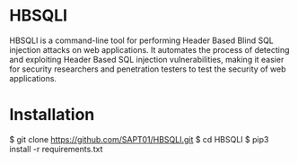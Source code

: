 # HBSQLI
HBSQLI is a command-line tool for performing Header Based Blind SQL injection attacks on web applications. It automates the process of detecting and exploiting Header Based SQL injection vulnerabilities, making it easier for security researchers and penetration testers to test the security of web applications.

# Installation
$ git clone https://github.com/SAPT01/HBSQLI.git
$ cd HBSQLI
$ pip3 install -r requirements.txt
